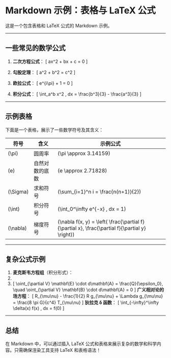 # Markdown 示例：表格与 LaTeX 公式

这是一个包含表格和 LaTeX 公式的 Markdown 示例。

---

## 一些常见的数学公式

1. **二次方程公式**：
   \[
   ax^2 + bx + c = 0
   \]

2. **勾股定理**：
   \[
   a^2 + b^2 = c^2
   \]

3. **欧拉公式**：
   \[
   e^{i\pi} + 1 = 0
   \]

4. **积分公式**：
   \[
   \int_a^b x^2 \, dx = \frac{b^3}{3} - \frac{a^3}{3}
   \]

---

## 示例表格

下面是一个表格，展示了一些数学符号及其含义：

| 符号         | 含义                     | 示例公式                                         |
|--------------|--------------------------|------------------------------------------------|
| \(\pi\)      | 圆周率                   | \(\pi \approx 3.14159\)                        |
| \(e\)        | 自然对数的底数           | \(e \approx 2.71828\)                          |
| \(\Sigma\)   | 求和符号                 | \(\sum_{i=1}^n i = \frac{n(n+1)}{2}\)         |
| \(\int\)     | 积分符号                 | \(\int_0^\infty e^{-x} \, dx = 1\)             |
| \(\nabla\)   | 梯度符号                 | \(\nabla f(x, y) = \left( \frac{\partial f}{\partial x}, \frac{\partial f}{\partial y} \right)\) |

---

## 复杂公式示例

1. **麦克斯韦方程组**（积分形式）：
2. 
3. 
   \[
   \oint_{\partial V} \mathbf{E} \cdot d\mathbf{A} = \frac{Q}{\epsilon_0}, \quad
   \oint_{\partial V} \mathbf{B} \cdot d\mathbf{A} = 0
   \]
**广义相对论的场方程**：
   \[
   R_{\mu\nu} - \frac{1}{2} R g_{\mu\nu} + \Lambda g_{\mu\nu} = \frac{8 \pi G}{c^4} T_{\mu\nu}
   \]
**狄拉克 δ 函数**：
   \[
   \int_{-\infty}^\infty \delta(x) f(x) \, dx = f(0)
   \]

---

## 总结

在 Markdown 中，可以通过插入 LaTeX 公式和表格来展示复杂的数学和科学内容。只需确保渲染工具支持 LaTeX 和表格语法！
